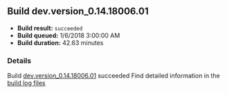 ## Build dev.version_0.14.18006.01
- **Build result:** `succeeded`
- **Build queued:** 1/6/2018 3:00:00 AM
- **Build duration:** 42.63 minutes
### Details
Build [dev.version_0.14.18006.01](https://winappstudio.visualstudio.com/web/build.aspx?pcguid=a4ef43be-68ce-4195-a619-079b4d9834c2&builduri=vstfs%3a%2f%2f%2fBuild%2fBuild%2f24608) succeeded
Find detailed information in the [build log files](https://uwpctdiags.blob.core.windows.net/buildlogs/dev.version_0.14.18006.01_logs.zip)
